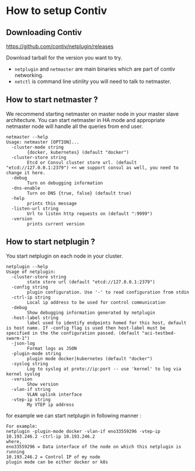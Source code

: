 
# How to setup Contiv

## Downloading Contiv
https://github.com/contiv/netplugin/releases

Download tarball for the version you want to try.
  - `netplugin` and `netmaster` are main binaries which are part of contiv networking.
  - `netctl` is command line utinlity you will need to talk to netmaster.

## How to start netmaster ? 

We recommend starting netmaster on master node in your master slave architecture. You can start netmaster in HA mode and appropriate netmaster node will handle all the queries from end user. 

```
netmaster --help
Usage: netmaster [OPTION]...
  -cluster-mode string
        {docker, kubernetes} (default "docker")
  -cluster-store string
        Etcd or Consul cluster store url. (default "etcd://127.0.0.1:2379") << we support consul as well, you need to change it here.
  -debug
        Turn on debugging information
  -dns-enable
        Turn on DNS {true, false} (default true)
  -help
        prints this message
  -listen-url string
        Url to listen http requests on (default ":9999")
  -version
        prints current version
```

## How to start netplugin ? 

You start netplugin on each node in your cluster.

```
netplugin --help
Usage of netplugin:
  -cluster-store string
        state store url (default "etcd://127.0.0.1:2379")
  -config string
        plugin configuration. Use '-' to read configuration from stdin
  -ctrl-ip string
        Local ip address to be used for control communication
  -debug
        Show debugging information generated by netplugin
  -host-label string
        label used to identify endpoints homed for this host, default is host name. If -config flag is used then host-label must be specified in the the configuration passed. (default "aci-testbed-swarm-1")
  -json-log
        Format logs as JSON
  -plugin-mode string
        plugin mode docker|kubernetes (default "docker")
  -syslog string
        Log to syslog at proto://ip:port -- use 'kernel' to log via kernel syslog
  -version
        Show version
  -vlan-if string
        VLAN uplink interface
  -vtep-ip string
        My VTEP ip address
```

for example we can start netplugin in following manner :
```
For example:
netplugin -plugin-mode docker -vlan-if eno33559296 -vtep-ip 10.193.246.2 -ctrl-ip 10.193.246.2
where,
eno33559296 = Data interface of the node on which this netplugin is running
10.193.246.2 = Control IP of my node
plugin mode can be either docker or k8s
```

